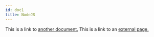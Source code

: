 ```yaml
---
id: doc1
title: NodeJS
---
```


This is a link to [another document.](../frontend/doc1) This is a link to an [external page.](http://www.example.com/)
